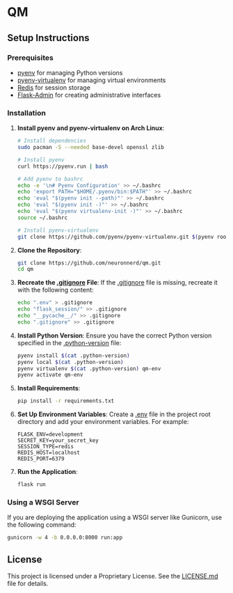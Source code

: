 # QM

## Setup Instructions

### Prerequisites

- [pyenv](https://github.com/pyenv/pyenv) for managing Python versions
- [pyenv-virtualenv](https://github.com/pyenv/pyenv-virtualenv) for managing virtual environments
- [Redis](https://redis.io/) for session storage
- [Flask-Admin](https://flask-admin.readthedocs.io/) for creating administrative interfaces

### Installation

1. **Install pyenv and pyenv-virtualenv on Arch Linux**:
    ```sh
    # Install dependencies
    sudo pacman -S --needed base-devel openssl zlib

    # Install pyenv
    curl https://pyenv.run | bash

    # Add pyenv to bashrc
    echo -e '\n# Pyenv Configuration' >> ~/.bashrc
    echo 'export PATH="$HOME/.pyenv/bin:$PATH"' >> ~/.bashrc
    echo 'eval "$(pyenv init --path)"' >> ~/.bashrc
    echo 'eval "$(pyenv init -)"' >> ~/.bashrc
    echo 'eval "$(pyenv virtualenv-init -)"' >> ~/.bashrc
    source ~/.bashrc

    # Install pyenv-virtualenv
    git clone https://github.com/pyenv/pyenv-virtualenv.git $(pyenv root)/plugins/pyenv-virtualenv
    ```

2. **Clone the Repository**:
    ```sh
    git clone https://github.com/neuronnerd/qm.git
    cd qm
    ```

3. **Recreate the [.gitignore](http://_vscodecontentref_/1) File**:
    If the [.gitignore](http://_vscodecontentref_/2) file is missing, recreate it with the following content:
    ```sh
    echo ".env" > .gitignore
    echo "flask_session/" >> .gitignore
    echo "__pycache__/" >> .gitignore
    echo ".gitignore" >> .gitignore
    ```

4. **Install Python Version**:
    Ensure you have the correct Python version specified in the [.python-version](http://_vscodecontentref_/3) file:
    ```sh
    pyenv install $(cat .python-version)
    pyenv local $(cat .python-version)
    pyenv virtualenv $(cat .python-version) qm-env
    pyenv activate qm-env
    ```

5. **Install Requirements**:
    ```sh
    pip install -r requirements.txt
    ```

6. **Set Up Environment Variables**:
    Create a [.env](http://_vscodecontentref_/4) file in the project root directory and add your environment variables. For example:
    ```env
    FLASK_ENV=development
    SECRET_KEY=your_secret_key
    SESSION_TYPE=redis
    REDIS_HOST=localhost
    REDIS_PORT=6379
    ```

7. **Run the Application**:
    ```sh
    flask run
    ```

### Using a WSGI Server

If you are deploying the application using a WSGI server like Gunicorn, use the following command:
```sh
gunicorn -w 4 -b 0.0.0.0:8000 run:app
```

## License

This project is licensed under a Proprietary License. See the [LICENSE.md](LICENSE.md) file for details.
